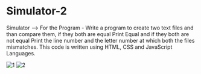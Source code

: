 # Simulator-2
Simulator --> For the Program - Write a program to create two text files and than compare them, if they both are equal Print Equal and if they both are not equal Print the line number and the letter number at which both the files mismatches.
This code is written using HTML, CSS and JavaScript Languages.

![1](https://user-images.githubusercontent.com/101797443/159100879-afb052e5-7353-4ed7-944f-f7e3576e83f9.png)
![2](https://user-images.githubusercontent.com/101797443/159100882-b159e4d5-a79b-4957-a289-2e338c7f8f71.png)
